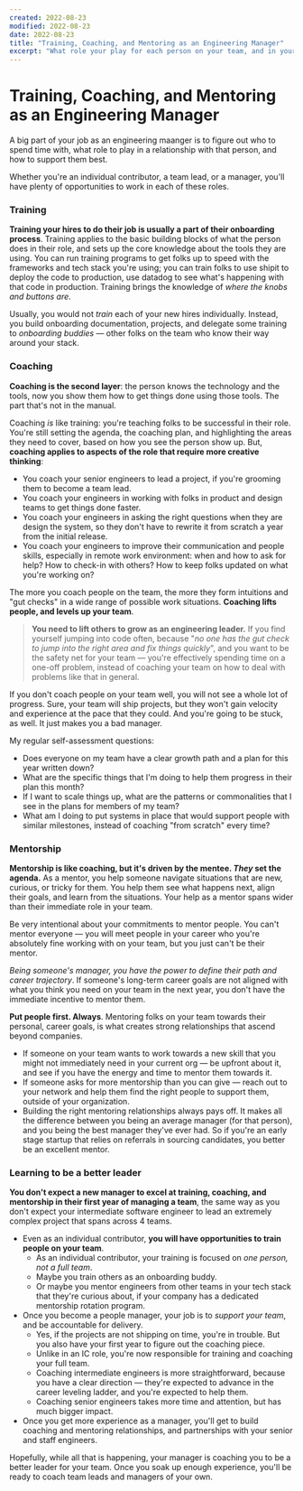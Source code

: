 ```yaml
---
created: 2022-08-23
modified: 2022-08-23
date: 2022-08-23
title: "Training, Coaching, and Mentoring as an Engineering Manager"
excerpt: "What role your play for each person on your team, and in your organizaion."
---
```


# Training, Coaching, and Mentoring as an Engineering Manager

A big part of your job as an engineering maanger is to figure out who to spend time with, what role to play in a relationship with that person, and how to support them best.

Whether you're an individual contributor, a team lead, or a manager, you'll have plenty of opportunities to work in each of these roles. 

### Training

**Training your hires to do their job is usually a part of their onboarding process**. Training applies to the basic building blocks of what the person does in their role, and sets up the core knowledge about the tools they are using. You can run training programs to get folks up to speed with the frameworks and tech stack you're using; you can train folks to use shipit to deploy the code to production, use datadog to see what's happening with that code in production. Training brings the knowledge of _where the knobs and buttons are_.

Usually, you would not _train_ each of your new hires individually. Instead, you build onboarding documentation, projects, and delegate some training to _onboarding buddies_ — other folks on the team who know their way around your stack.

### Coaching

**Coaching is the second layer**: the person knows the technology and the tools, now you show them how to get things done using those tools. The part that's not in the manual. 

Coaching _is_ like training: you're teaching folks to be successful in their role. You're still setting the agenda, the coaching plan, and highlighting the areas they need to cover, based on how you see the person show up. But, **coaching applies to aspects of the role that require more creative thinking**:
- You coach your senior engineers to lead a project, if you're grooming them to become a team lead.
- You coach your engineers in working with folks in product and design teams to get things done faster.
- You coach your engineers in asking the right questions when they are design the system, so they don't have to rewrite it from scratch a year from the initial release.
- You coach your engineers to improve their communication and people skills, especially in remote work environment: when and how to ask for help? How to check-in with others? How to keep folks updated on what you're working on?

The more you coach people on the team, the more they form intuitions and "gut checks" in a wide range of possible work situations. **Coaching lifts people, and levels up your team**.

> **You need to lift others to grow as an engineering leader.** If you find yourself jumping into code often, because "_no one has the gut check to jump into the right area and fix things quickly_", and you want to be the safety net for your team — you're effectively spending time on a one-off problem, instead of coaching your team on how to deal with problems like that in general.

If you don't coach people on your team well, you will not see a whole lot of progress. Sure, your team will ship projects, but they won't gain velocity and experience at the pace that they could. And you're going to be stuck, as well. It just makes you a bad manager.

My regular self-assessment questions:
- Does everyone on my team have a clear growth path and a plan for this year written down?
- What are the specific things that I'm doing to help them progress in their plan this month?
- If I want to scale things up, what are the patterns or commonalities that I see in the plans for members of my team?
- What am I doing to put systems in place that would support people with similar milestones, instead of coaching "from scratch" every time?


### Mentorship

**Mentorship is like coaching, but it's driven by the mentee. _They_ set the agenda.** As a mentor, you help someone navigate situations that are new, curious, or tricky for them. You help them see what happens next, align their goals, and learn from the situations. Your help as a mentor spans wider than their immediate role in your team.

Be very intentional about your commitments to mentor people. You can't mentor everyone — you will meet people in your career who you're absolutely fine working with on your team, but you just can't be their mentor. 

_Being someone's manager, you have the power to define their path and career trajectory_. If someone's long-term career goals are not aligned with what you think you need on your team in the next year, you don't have the immediate incentive to mentor them. 

**Put people first. Always**. Mentoring folks on your team towards their personal, career goals, is what creates strong relationships that ascend beyond companies.
- If someone on your team wants to work towards a new skill that you might not immediately need in your current org — be upfront about it, and see if you have the energy and time to mentor them towards it.
- If someone asks for more mentorship than you can give — reach out to your network and help them find the right people to support them, outside of your organization.
- Building the right mentoring relationships always pays off. It makes all the difference between you being an average manager (for that person), and you being the best manager they've ever had. So if you're an early stage startup that relies on referrals in sourcing candidates, you better be an excellent mentor.


### Learning to be a better leader

**You don't expect a new manager to excel at training, coaching, and mentorship in their first year of managing a team**, the same way as you don't expect your intermediate software engineer to lead an extremely complex project that spans across 4 teams.

- Even as an individual contributor, **you will have opportunities to train people on your team**.
	- As an individual contributor, your training is focused on _one person, not a full team_.
	- Maybe you train others as an onboarding buddy.
	- Or maybe you mentor engineers from other teams in your tech stack that they're curious about, if your company has a dedicated mentorship rotation program.
- Once you become a people manager, your job is to _support your team_, and be accountable for delivery.
	- Yes, if the projects are not shipping on time, you're in trouble. But you also have your first year to figure out the coaching piece. 
	- Unlike in an IC role, you're now responsible for training and coaching your full team.
	- Coaching intermediate engineers is more straightforward, because you have a clear direction — they're expected to advance in the career leveling ladder, and you're expected to help them.
	- Coaching senior engineers takes more time and attention, but has much bigger impact.
- Once you get more experience as a manager, you'll get to build coaching and mentoring relationships, and partnerships with your senior and staff engineers.

Hopefully, while all that is happening, your manager is coaching you to be a better leader for your team. Once you soak up enough experience, you'll be ready to coach team leads and managers of your own.